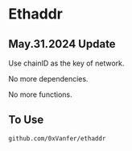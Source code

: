 # Ethaddr

## May.31.2024 Update

Use chainID as the key of network.

No more dependencies.

No more functions.

## To Use

```bash
github.com/0xVanfer/ethaddr
```
